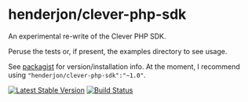 # henderjon/clever-php-sdk

An experimental re-write of the Clever PHP SDK.

Peruse the tests or, if present, the examples directory to see usage.

See [packagist](https://packagist.org/packages/henderjon/clever-php-sdk) for version/installation info. At the moment, I recommend using `"henderjon/clever-php-sdk":"~1.0"`.

[![Latest Stable Version](https://poser.pugx.org/henderjon/clever-php-sdk/v/stable.svg)](https://packagist.org/packages/henderjon/clever-php-sdk)
[![Build Status](https://travis-ci.org/henderjon/clever-php-sdk.svg?branch=master)](https://travis-ci.org/henderjon/clever-php-sdk)




